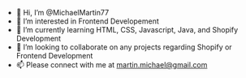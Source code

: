 - 👋 Hi, I’m @MichaelMartin77
- 👀 I’m interested in Frontend Developement 
- 🌱 I’m currently learning HTML, CSS, Javascript, Java, and Shopify Development 
- 🌟 I’m looking to collaborate on any projects regarding Shopify or Frontend Development
- 📫 Please connect with me at martin.michael@gmail.com 

<!---
MichaelMartin77/MichaelMartin77 is a ✨ special ✨ repository because its `README.md` (this file) appears on your GitHub profile.
You can click the Preview link to take a look at your changes.
--->

